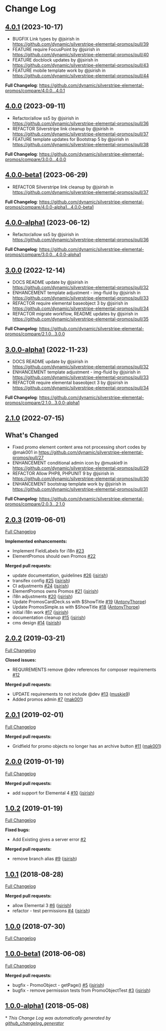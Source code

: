 # Change Log

## [4.0.1](https://github.com/dynamic/silverstripe-elemental-promos/tree/4.0.1) (2023-10-17)
* BUGFIX Link types by @jsirish in https://github.com/dynamic/silverstripe-elemental-promos/pull/39
* FEATURE require FocusPoint by @jsirish in https://github.com/dynamic/silverstripe-elemental-promos/pull/40
* FEATURE docblock updates by @jsirish in https://github.com/dynamic/silverstripe-elemental-promos/pull/43
* FEATURE mobile template work by @jsirish in https://github.com/dynamic/silverstripe-elemental-promos/pull/44


**Full Changelog**: https://github.com/dynamic/silverstripe-elemental-promos/compare/4.0.0...4.0.1

## [4.0.0](https://github.com/dynamic/silverstripe-elemental-promos/tree/4.0.0) (2023-09-11)
* Refactor/allow ss5 by @jsirish in https://github.com/dynamic/silverstripe-elemental-promos/pull/36
* REFACTOR Silverstripe link cleanup by @jsirish in https://github.com/dynamic/silverstripe-elemental-promos/pull/37
* FEATURE template updates for Bootstrap 5 by @jsirish in https://github.com/dynamic/silverstripe-elemental-promos/pull/38


**Full Changelog**: https://github.com/dynamic/silverstripe-elemental-promos/compare/3.0.0...4.0.0

## [4.0.0-beta1](https://github.com/dynamic/silverstripe-elemental-promos/tree/4.0.0-beta1) (2023-06-29)

* REFACTOR Silverstripe link cleanup by @jsirish in https://github.com/dynamic/silverstripe-elemental-promos/pull/37

**Full Changelog**: https://github.com/dynamic/silverstripe-elemental-promos/compare/4.0.0-alpha1...4.0.0-beta1

## [4.0.0-alpha1](https://github.com/dynamic/silverstripe-elemental-promos/tree/4.0.0-alpha1) (2023-06-12)

* Refactor/allow ss5 by @jsirish in https://github.com/dynamic/silverstripe-elemental-promos/pull/36

**Full Changelog**: https://github.com/dynamic/silverstripe-elemental-promos/compare/3.0.0...4.0.0-alpha1

## [3.0.0](https://github.com/dynamic/silverstripe-elemental-promos/tree/3.0.0) (2022-12-14)

* DOCS README update by @jsirish in https://github.com/dynamic/silverstripe-elemental-promos/pull/32
* ENHANCEMENT template adjustment - img-fluid by @jsirish in https://github.com/dynamic/silverstripe-elemental-promos/pull/33
* REFACTOR require elemental baseobject 3 by @jsirish in https://github.com/dynamic/silverstripe-elemental-promos/pull/34
* REFACTOR migrate workflow, README updates by @jsirish in https://github.com/dynamic/silverstripe-elemental-promos/pull/35

**Full Changelog**: https://github.com/dynamic/silverstripe-elemental-promos/compare/2.1.0...3.0.0

## [3.0.0-alpha1](https://github.com/dynamic/silverstripe-elemental-promos/tree/3.0.0-alpha1) (2022-11-23)

* DOCS README update by @jsirish in https://github.com/dynamic/silverstripe-elemental-promos/pull/32
* ENHANCEMENT template adjustment - img-fluid by @jsirish in https://github.com/dynamic/silverstripe-elemental-promos/pull/33
* REFACTOR require elemental baseobject 3 by @jsirish in https://github.com/dynamic/silverstripe-elemental-promos/pull/34


**Full Changelog**: https://github.com/dynamic/silverstripe-elemental-promos/compare/2.1.0...3.0.0-alpha1

## [2.1.0](https://github.com/dynamic/silverstripe-elemental-promos/tree/2.1.0) (2022-07-15)

## What's Changed
* Fixed promo element content area not processing short codes by @mak001 in https://github.com/dynamic/silverstripe-elemental-promos/pull/27
* ENHANCEMENT conditional admin icon by @muskie9 in https://github.com/dynamic/silverstripe-elemental-promos/pull/29
* REFACTOR Allow PHP8, PHPUNIT 9 by @jsirish in https://github.com/dynamic/silverstripe-elemental-promos/pull/30
* ENHANCEMENT bootstrap template work by @jsirish in https://github.com/dynamic/silverstripe-elemental-promos/pull/31


**Full Changelog**: https://github.com/dynamic/silverstripe-elemental-promos/compare/2.0.3...2.1.0

## [2.0.3](https://github.com/dynamic/silverstripe-elemental-promos/tree/2.0.3) (2019-06-01)
[Full Changelog](https://github.com/dynamic/silverstripe-elemental-promos/compare/2.0.2...2.0.3)

**Implemented enhancements:**

- Implement FieldLabels for i18n [\#23](https://github.com/dynamic/silverstripe-elemental-promos/issues/23)
- ElementPromos should own Promos [\#22](https://github.com/dynamic/silverstripe-elemental-promos/issues/22)

**Merged pull requests:**

- update documentation, guidelines [\#26](https://github.com/dynamic/silverstripe-elemental-promos/pull/26) ([jsirish](https://github.com/jsirish))
- transifex config [\#25](https://github.com/dynamic/silverstripe-elemental-promos/pull/25) ([jsirish](https://github.com/jsirish))
- CI adjustments [\#24](https://github.com/dynamic/silverstripe-elemental-promos/pull/24) ([jsirish](https://github.com/jsirish))
- ElementPromos owns Promos [\#21](https://github.com/dynamic/silverstripe-elemental-promos/pull/21) ([jsirish](https://github.com/jsirish))
- i18n adjustments [\#20](https://github.com/dynamic/silverstripe-elemental-promos/pull/20) ([jsirish](https://github.com/jsirish))
- Update PromosCardDeck.ss with $ShowTitle [\#19](https://github.com/dynamic/silverstripe-elemental-promos/pull/19) ([AntonyThorpe](https://github.com/AntonyThorpe))
- Update PromosSimple.ss with $ShowTitle [\#18](https://github.com/dynamic/silverstripe-elemental-promos/pull/18) ([AntonyThorpe](https://github.com/AntonyThorpe))
- initial i18n work [\#17](https://github.com/dynamic/silverstripe-elemental-promos/pull/17) ([jsirish](https://github.com/jsirish))
- documentation cleanup [\#15](https://github.com/dynamic/silverstripe-elemental-promos/pull/15) ([jsirish](https://github.com/jsirish))
- cms design [\#14](https://github.com/dynamic/silverstripe-elemental-promos/pull/14) ([jsirish](https://github.com/jsirish))

## [2.0.2](https://github.com/dynamic/silverstripe-elemental-promos/tree/2.0.2) (2019-03-21)
[Full Changelog](https://github.com/dynamic/silverstripe-elemental-promos/compare/2.0.1...2.0.2)

**Closed issues:**

- REQUIREMENTS remove @dev references for composer requirements [\#12](https://github.com/dynamic/silverstripe-elemental-promos/issues/12)

**Merged pull requests:**

- UPDATE requirements to not include @dev [\#13](https://github.com/dynamic/silverstripe-elemental-promos/pull/13) ([muskie9](https://github.com/muskie9))
- Added promos admin [\#7](https://github.com/dynamic/silverstripe-elemental-promos/pull/7) ([mak001](https://github.com/mak001))

## [2.0.1](https://github.com/dynamic/silverstripe-elemental-promos/tree/2.0.1) (2019-02-01)
[Full Changelog](https://github.com/dynamic/silverstripe-elemental-promos/compare/2.0.0...2.0.1)

**Merged pull requests:**

- Gridfield for promo objects no longer has an archive button [\#11](https://github.com/dynamic/silverstripe-elemental-promos/pull/11) ([mak001](https://github.com/mak001))

## [2.0.0](https://github.com/dynamic/silverstripe-elemental-promos/tree/2.0.0) (2019-01-19)
[Full Changelog](https://github.com/dynamic/silverstripe-elemental-promos/compare/1.0.2...2.0.0)

**Merged pull requests:**

- add support for Elemental 4 [\#10](https://github.com/dynamic/silverstripe-elemental-promos/pull/10) ([jsirish](https://github.com/jsirish))

## [1.0.2](https://github.com/dynamic/silverstripe-elemental-promos/tree/1.0.2) (2019-01-19)
[Full Changelog](https://github.com/dynamic/silverstripe-elemental-promos/compare/1.0.1...1.0.2)

**Fixed bugs:**

- Add Existing gives a server error [\#2](https://github.com/dynamic/silverstripe-elemental-promos/issues/2)

**Merged pull requests:**

- remove branch alias [\#9](https://github.com/dynamic/silverstripe-elemental-promos/pull/9) ([jsirish](https://github.com/jsirish))

## [1.0.1](https://github.com/dynamic/silverstripe-elemental-promos/tree/1.0.1) (2018-08-28)
[Full Changelog](https://github.com/dynamic/silverstripe-elemental-promos/compare/1.0.0...1.0.1)

**Merged pull requests:**

- allow Elemental 3 [\#6](https://github.com/dynamic/silverstripe-elemental-promos/pull/6) ([jsirish](https://github.com/jsirish))
- refactor - test permissions [\#4](https://github.com/dynamic/silverstripe-elemental-promos/pull/4) ([jsirish](https://github.com/jsirish))

## [1.0.0](https://github.com/dynamic/silverstripe-elemental-promos/tree/1.0.0) (2018-07-30)
[Full Changelog](https://github.com/dynamic/silverstripe-elemental-promos/compare/1.0.0-beta1...1.0.0)

## [1.0.0-beta1](https://github.com/dynamic/silverstripe-elemental-promos/tree/1.0.0-beta1) (2018-06-08)
[Full Changelog](https://github.com/dynamic/silverstripe-elemental-promos/compare/1.0.0-alpha1...1.0.0-beta1)

**Merged pull requests:**

- bugfix - PromoObject - getPage\(\) [\#5](https://github.com/dynamic/silverstripe-elemental-promos/pull/5) ([jsirish](https://github.com/jsirish))
- bugfix - remove permission tests from PromoObjectTest [\#3](https://github.com/dynamic/silverstripe-elemental-promos/pull/3) ([jsirish](https://github.com/jsirish))

## [1.0.0-alpha1](https://github.com/dynamic/silverstripe-elemental-promos/tree/1.0.0-alpha1) (2018-05-08)


\* *This Change Log was automatically generated by [github_changelog_generator](https://github.com/skywinder/Github-Changelog-Generator)*
